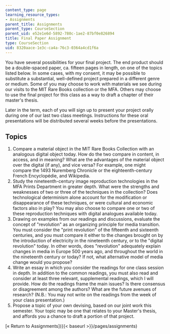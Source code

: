 ```yaml
---
content_type: page
learning_resource_types:
- Assignments
parent_title: Assignments
parent_type: CourseSection
parent_uid: e52e1e6d-5892-780c-1ae2-87bf0e826894
title: Final Paper Assignment
type: CourseSection
uid: 8320aace-1e3c-ca4a-76c3-0364a4cd1f6a
---
```


You have several possibilities for your final project. The end product should be a double-spaced paper, ca. fifteen pages in length, on one of the topics listed below. In some cases, with my consent, it may be possible to substitute a substantial, well-defined project prepared in a different genre or medium. Some of you may choose to work with materials we see during our visits to the MIT Rare Books collection or the MFA. Others may choose to use the final project for this class as a way to draft a chapter of their master's thesis.

Later in the term, each of you will sign up to present your project orally during one of our last two class meetings. Instructions for these oral presentations will be distributed several weeks before the presentations.

Topics
------

1.  Compare a material object in the MIT Rare Books Collection with an analogous digital object today. How do the two compare in content, in access, and in meaning? What are the advantages of the material object over the digital (if any), and vice versa? For example, one might compare the 1493 Nuremberg Chronicle or the eighteenth-century French Encyclopédie, and Wikipedia.
2.  Study the nineteenth-century image reproduction technologies in the MFA Prints Department in greater depth. What were the strengths and weaknesses of two or three of the techniques in the collection? Does technological determinism alone account for the modification or disappearance of these techniques, or were cultural and economic factors also in play? You may also choose to compare one or two of these reproduction techniques with digital analogues available today.
3.  Drawing on examples from our readings and discussions, evaluate the concept of "revolution" as an organizing principle for media transition. You must consider the "print revolution" of the fifteenth and sixteenth centuries, and you must compare it either to the changes brought on by the introduction of electricity in the nineteenth century, or to the "digital revolution" today. In other words, does "revolution" adequately explain changes in media in Europe 500 years ago, and throughout the world in the nineteenth century or today? If not, what alternative model of media change would you propose?
4.  Write an essay in which you consider the readings for one class session in depth. In addition to the common readings, you must also read and consider at least three relevant, supplemental readings, which I will provide. How do the readings frame the main issues? Is there consensus or disagreement among the authors? What are the future avenues of research? (N.B.: You may not write on the readings from the week of your class presentation.)
5.  Propose a topic of your own devising, based on our joint work this semester. Your topic may be one that relates to your Master's thesis, and affords you a chance to draft a portion of that project.

[« Return to Assignments]({{< baseurl >}}/pages/assignments)